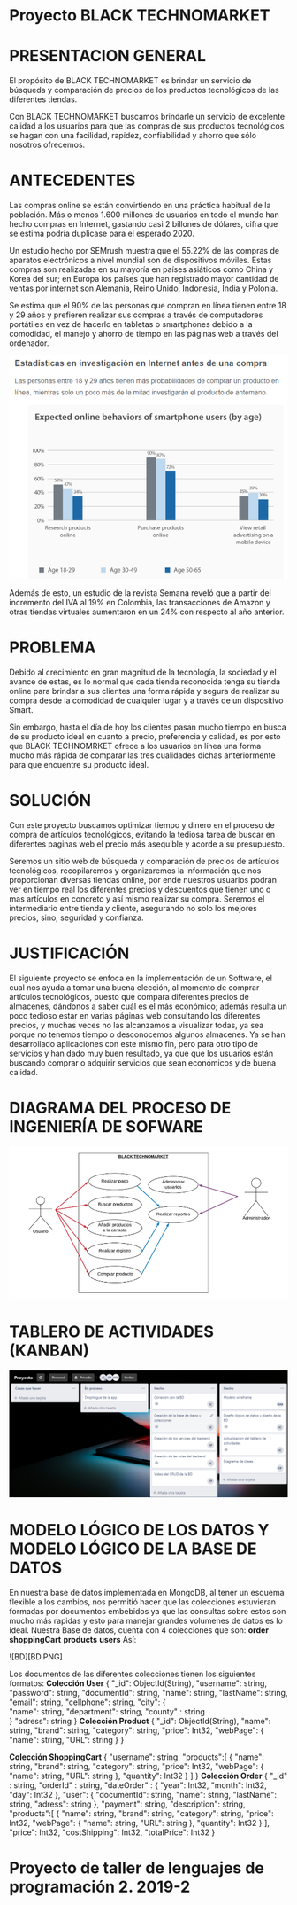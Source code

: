 # Proyecto BLACK TECHNOMARKET

# PRESENTACION GENERAL 

El propósito de BLACK TECHNOMARKET es brindar un servicio de búsqueda y comparación de precios de los productos tecnológicos de las diferentes tiendas. 

Con BLACK TECHNOMARKET buscamos brindarle un servicio de excelente calidad a los usuarios para que las compras de sus productos tecnológicos se hagan con una facilidad, rapidez, confiabilidad y ahorro que sólo nosotros ofrecemos. 

# ANTECEDENTES

Las compras online se están convirtiendo en una práctica habitual  de la población. Más o menos 1.600 millones de usuarios en todo el mundo han hecho compras en Internet, gastando casi 2 billones de dólares, cifra que se estima podría duplicase para el esperado 2020.

Un estudio hecho por SEMrush muestra que el 55.22% de las compras de aparatos electrónicos a nivel mundial son de dispositivos móviles. Estas compras son realizadas en su mayoría en países asiáticos como China y Korea del sur; en Europa los países que han registrado mayor cantidad de ventas por internet son Alemania, Reino Unido, Indonesia, India y Polonia.

Se estima que el 90% de las personas que compran en línea tienen entre 18 y 29 años y prefieren realizar sus compras a través de computadores portátiles en vez de hacerlo en tabletas o smartphones debido a la comodidad, el manejo y ahorro de tiempo en las páginas web a través del ordenador.

![estadisticas](estadisticas.PNG)

Además de esto, un estudio de la revista Semana reveló que a partir del incremento del IVA al 19% en Colombia, las transacciones de Amazon y otras tiendas virtuales aumentaron en un 24% con respecto al año anterior.

# PROBLEMA

Debido al crecimiento en gran magnitud de la tecnología, la sociedad y el avance de estas, es lo normal que cada tienda reconocida tenga su tienda online para brindar a sus clientes una forma rápida y segura de realizar su compra desde la comodidad de cualquier lugar y a través de un dispositivo Smart.

Sin embargo, hasta el día de hoy los clientes pasan mucho tiempo en busca de su producto ideal en cuanto a precio, preferencia y calidad, es por esto que BLACK TECHNOMRKET ofrece a los usuarios en línea una forma mucho más rápida de comparar las tres cualidades dichas anteriormente para que encuentre su producto ideal.

# SOLUCIÓN

Con este proyecto buscamos optimizar tiempo y dinero en el proceso de compra de artículos tecnológicos, evitando la tediosa tarea de buscar en diferentes paginas web el precio más asequible y acorde a su presupuesto.

Seremos un sitio web de búsqueda y comparación de precios de artículos tecnológicos, recopilaremos y organizaremos la información que nos proporcionan diversas tiendas online, por ende nuestros usuarios podrán ver en tiempo real los diferentes precios y descuentos que tienen uno o mas artículos en concreto y así mismo realizar su compra. Seremos el intermediario entre tienda y cliente, asegurando no solo los mejores precios, sino, seguridad y confianza. 

# JUSTIFICACIÓN

El siguiente proyecto se enfoca en la implementación de un Software, el cual nos ayuda a tomar una buena elección, al momento de comprar artículos tecnológicos, puesto que compara diferentes precios de almacenes, dándonos a saber cuál es el más económico; además resulta un poco tedioso estar en varias páginas web consultando los diferentes precios, y muchas veces no las alcanzamos a visualizar todas, ya sea porque no tenemos tiempo o desconocemos algunos almacenes. Ya se han desarrollado aplicaciones con este mismo fin, pero para otro tipo de servicios y han dado muy buen resultado, ya que que los usuarios están buscando comprar o adquirir servicios que sean económicos y de buena calidad.

# DIAGRAMA DEL PROCESO DE INGENIERÍA DE SOFWARE

![Diagrama_CasosdeUso](Diagrama_CasosdeUso.png)

# TABLERO DE ACTIVIDADES (KANBAN)

![TableroActividades](TableroActividades.PNG)

# MODELO LÓGICO DE LOS DATOS Y MODELO LÓGICO DE LA BASE DE DATOS

En nuestra base de datos implementada en MongoDB, al tener un esquema flexible a los cambios, nos permitió hacer que las colecciones estuvieran formadas por documentos embebidos ya que las consultas sobre estos son mucho más rapidas y esto para manejar grandes volumenes de datos es lo ideal. 
Nuestra Base de datos, cuenta con 4 colecciones que son: 
  **order**  
  **shoppingCart**
  **products**
  **users**
Así:

![BD][BD.PNG]

Los documentos de las diferentes colecciones tienen los siguientes formatos:
 **Colección User**
{
  "_id": ObjectId(String),
  "username": string,
  "password": string,
  "documentId": string,
  "name": string,
  "lastName": string,
  "email": string,
  "cellphone": string,
  "city": {                                                    
      "name": string,
      "department": string,
      "county" : string  
  }
  "adress": string
}
 **Colección Product**
{
  "_id": ObjectId(String),
  "name": string,
  "brand": string,
  "category": string,
  "price": Int32,
  "webPage": {
    "name": string,
    "URL": string
  }
}

  **Colección ShoppingCart**
{
  "username": string,
  "products":[
    {
      "name": string,
      "brand": string,
      "category": string,
      "price": Int32,
      "webPage": {
        "name": string,
        "URL": string
      },
      "quantity": Int32
    }
  ]
}
  **Colección Order**
{
  "_id" : string,
  "orderId" : string,
  "dateOrder" : {
    "year": Int32,
    "month": Int32,
    "day": Int32
    },
  "user": {
    "documentId": string,
    "name": string,
    "lastName": string,
    "adress": string
    },
  "payment": string,
  "description": string,
  "products":[
    {
      "name": string,
      "brand": string,
      "category": string,
      "price": Int32,
      "webPage": {
        "name": string,
        "URL": string
      },
      "quantity": Int32
    }
  ],
  "price": Int32,
  "costShipping": Int32,
  "totalPrice": Int32
}

 # Proyecto de taller de lenguajes de programación 2. 2019-2
